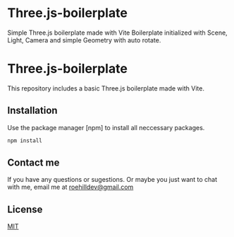 # Three.js-boilerplate
Simple Three.js boilerplate made with Vite
Boilerplate initialized with Scene, Light, Camera and simple Geometry with auto rotate. 

# Three.js-boilerplate

This repository includes a basic Three.js boilerplate made with Vite. 

## Installation

Use the package manager [npm] to install all neccessary packages.

```bash
npm install
```

## Contact me

If you have any questions or sugestions. Or maybe you just want to chat with me, email me at roehilldev@gmail.com

## License

[MIT](https://choosealicense.com/licenses/mit/)
